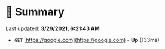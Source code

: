 # 📖 Summary
Last updated: **3/29/2021, 6:21:43 AM**

- `GET` [https://google.com](https://google.com) - **Up** (133ms)
